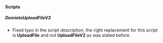 
#### Scripts

##### DemistoUploadFileV2

- Fixed typo in the script description, the right replacement for this script is **UploadFile** and not **UploadFileV2** as was stated before. 
